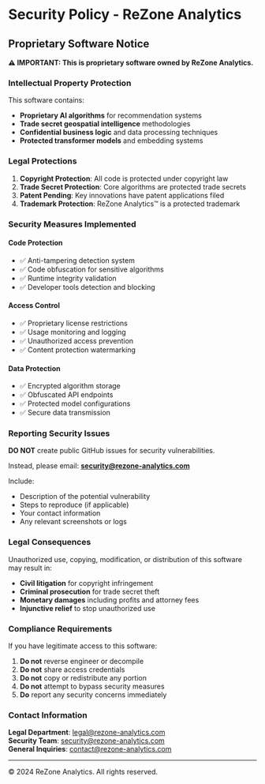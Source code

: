 # Security Policy - ReZone Analytics

## Proprietary Software Notice

**⚠️ IMPORTANT: This is proprietary software owned by ReZone Analytics.**

### Intellectual Property Protection

This software contains:
- **Proprietary AI algorithms** for recommendation systems
- **Trade secret geospatial intelligence** methodologies  
- **Confidential business logic** and data processing techniques
- **Protected transformer models** and embedding systems

### Legal Protections

1. **Copyright Protection**: All code is protected under copyright law
2. **Trade Secret Protection**: Core algorithms are protected trade secrets
3. **Patent Pending**: Key innovations have patent applications filed
4. **Trademark Protection**: ReZone Analytics™ is a protected trademark

### Security Measures Implemented

#### Code Protection
- ✅ Anti-tampering detection system
- ✅ Code obfuscation for sensitive algorithms
- ✅ Runtime integrity validation
- ✅ Developer tools detection and blocking

#### Access Control
- ✅ Proprietary license restrictions
- ✅ Usage monitoring and logging
- ✅ Unauthorized access prevention
- ✅ Content protection watermarking

#### Data Protection
- ✅ Encrypted algorithm storage
- ✅ Obfuscated API endpoints
- ✅ Protected model configurations
- ✅ Secure data transmission

### Reporting Security Issues

**DO NOT** create public GitHub issues for security vulnerabilities.

Instead, please email: **security@rezone-analytics.com**

Include:
- Description of the potential vulnerability
- Steps to reproduce (if applicable)
- Your contact information
- Any relevant screenshots or logs

### Legal Consequences

Unauthorized use, copying, modification, or distribution of this software may result in:

- **Civil litigation** for copyright infringement
- **Criminal prosecution** for trade secret theft
- **Monetary damages** including profits and attorney fees
- **Injunctive relief** to stop unauthorized use

### Compliance Requirements

If you have legitimate access to this software:

1. **Do not** reverse engineer or decompile
2. **Do not** share access credentials
3. **Do not** copy or redistribute any portion
4. **Do not** attempt to bypass security measures
5. **Do** report any security concerns immediately

### Contact Information

**Legal Department**: legal@rezone-analytics.com  
**Security Team**: security@rezone-analytics.com  
**General Inquiries**: contact@rezone-analytics.com

---

© 2024 ReZone Analytics. All rights reserved.